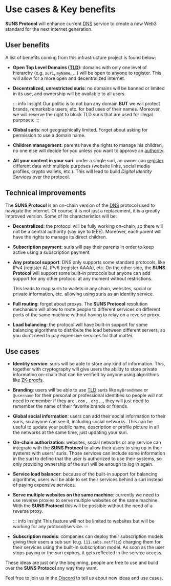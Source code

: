 # Use cases & Key benefits

**SUNS Protocol** will enhance current [DNS](https://en.wikipedia.org/wiki/Domain_Name_System) service to create a new
Web3 standard for the next internet generation.

## User benefits

A list of benefits coming from this infrastructure project is found below:

- **Open Top Level Domains ([TLD](https://en.wikipedia.org/wiki/Top-level_domain))**: domains with only one level of
  hierarchy (e.g. `suri`, `myName`, ...) will be open to anyone to register. This will allow for a more open and
  decentralized internet.

- **Decentralized, unrestricted suris**: no domains will be banned or limited in its use, and ownership will be
  available to all users.

  ::: info Insight
  Our politic is to not ban any domain **BUT** we will protect brands, remarkable users, etc. for bad uses of their
  names. Moreover, we will reserve the right to block TLD suris that are used for illegal purposes.
  :::

- **Global suris**: not geographically limited. Forget about asking for permission to use a domain name.

- **Children management**: parents have the rights to manage his children, no one else will decide for you unless you
  want to approve an [authority](/en/protocol/authorities/).

- **All your content in your suri**: under a single suri, an owner can [register](/en/protocol/records/) different
  data with multiple purposes (website links, social media profiles, crypto wallets, etc.). This will lead to build
  _Digital Identity Services_ over the protocol.

## Technical improvements

The **SUNS Protocol** is an on-chain version of the [DNS](https://en.wikipedia.org/wiki/Domain_Name_System) protocol
used to navigate the internet. Of course, it is not just a replacement, it is a greatly improved version. Some of its
characteristics will be:

- **Decentralized**: the protocol will be fully working on-chain, so there will not be a central authority (say bye to
  IEEE). Moreover, each parent will have the rights to manage its direct children.

- **Subscription payment**: suris will pay their parents in order to keep active using a subscription payment.

- **Any protocol support**: DNS only supports some standard protocols, like IPv4 (register A), IPv6 (register AAAA),
  etc. On the other side, the **SUNS Protocol** will support some built-in protocols but anyone can add support for any
  other protocol at any moment without restrictions.

  This leads to map suris to wallets in any chain, websites, social or private information, etc. allowing using suris as
  an identity service.

- **Full routing**: forget about proxys. The **SUNS Protocol** resolution mechanism will allow to route people
  to different services on different ports of the same machine without having to relay on a reverse proxy.

- **Load balancing**: the protocol will have built-in support for some balancing algorithms to distribute the load
  between different servers, so you don't need to pay expensive services for that matter.

## Use cases

- **Identity service**: suris will be able to store any kind of information. This, together with cryptography will give
  users the ability to store private information on-chain that can be verified by anyone using algorithms like
  [ZK-proofs](https://en.wikipedia.org/wiki/Zero-knowledge_proof).

- **Branding**: users will be able to use [TLD](https://en.wikipedia.org/wiki/Top-level_domain) suris like `myBrandName`
  or `@username` for their personal or professional identities so people will not need to remember if they are `.com`
  , `.org` ..., they will just need to remember the name of their favorite brands or friends.

- **Global social information**: users can add their social information to their suris, so anyone can see it, including
  social networks. This can be useful to update your public name, description or profile picture in all the networks at
  the same time, just updating your suri.

- **On-chain authorization**: websites, social networks or any service can integrate with the **SUNS Protocol** to allow
  their users to sing up in their systems with users' suris. Those services can include some information in the suri
  to define that the user is authorized to use their systems, so only providing ownership of the suri will be enough to
  log in again.

- **Service load balancer**: because of the built-in support for balancing algorithms, users will be able to set their
  services behind a suri instead of paying expensive services.

- **Serve multiple websites on the same machine**: currently we need to use reverse proxies to serve multiple websites
  on the same machine. With the **SUNS Protocol** this will be possible without the need of a reverse proxy.

  ::: info Insight
  This feature will not be limited to websites but will be working for any protocol/service.
  :::

- **Subscription models**: companies can deploy their subscription models giving their users a sub suri (e.g.
  `111.subs.netflix`) charging them for their services using the built-in subscription model. As soon as the user stops
  paying or the suri expires, it gets reflected in the service access.

These ideas are just only the beginning, people are free to use and build over the **SUNS Protocol** any way they want.

Feel free to join us in the [Discord](https://discord.gg/CtzA2kPdA7) to tell us about new ideas and use cases.